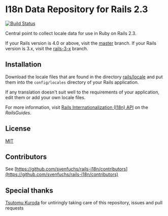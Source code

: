 I18n Data Repository for Rails 2.3
==================================

[![Build Status](https://secure.travis-ci.org/svenfuchs/rails-i18n.png)](http://travis-ci.org/svenfuchs/rails-i18n)

Central point to collect locale data for use in Ruby on Rails 2.3.

If your Rails version is 4.0 or above, visit the [master](https://github.com/svenfuchs/rails-i18n) branch.
If your Rails version is 3.x, visit the [rails-3-x](https://github.com/svenfuchs/rails-i18n/tree/rails-3-x) branch.

## Installation

Download the locale files that are found in the directory [rails/locale](http://github.com/svenfuchs/rails-i18n/tree/rails-2-3/rails/locale/) and put them into the `config/locales` directory of your Rails application.

If any translation doesn't suit well to the requirements of your application, edit them or add your own locale files.

For more information, visit [Rails Internationalization (I18n) API](http://guides.rubyonrails.org/i18n.html) on the _RailsGuides._

## License

[MIT](https://github.com/svenfuchs/rails-i18n/blob/master/MIT-LICENSE.txt)

## Contributors

See [https://github.com/svenfuchs/rails-i18n/contributors](https://github.com/svenfuchs/rails-i18n/contributors)

## Special thanks

[Tsutomu Kuroda](https://github.com/kuroda) for untiringly taking care of this repository, issues and pull requests
